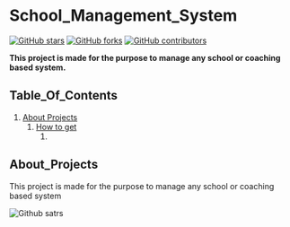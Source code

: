 # School_Management_System
[![GitHub stars](https://img.shields.io/github/stars/prabhu1122/School_Management_Project.svg)](https://github.com/prabhu1122/School_Management_Project/stargazers)
[![GitHub forks](https://img.shields.io/github/forks/prabhu1122/School_Management_Project.svg?color=blue)](https://github.com/prabhu1122/School_Management_Project/network)
[![GitHub contributors](https://img.shields.io/github/contributors/prabhu1122/School_Management_Project.svg?color=blue)](https://github.com/prabhu1122/School_Management_Project/network)

**This project is made for the purpose to manage any school or coaching based system.**

## Table_Of_Contents
1. [About Projects](#about-projects)
   1. [How to get](#)
      1. [](#)
   

## About_Projects
This project is made for the purpose to manage any school or coaching based system

![Github satrs](https://github-readme-stats.vercel.app/api?username=prabhu1122)